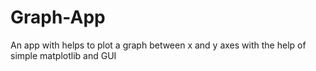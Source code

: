 # Graph-App
An app with helps to plot a graph between x and y axes with the help of simple matplotlib and GUI
